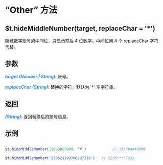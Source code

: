 # “Other” 方法

## $t.hideMiddleNumber(target, replaceChar = '*')

隐藏数字账号的中间位，只显示前后 4 位数字。中间位用 4 个 replaceChar 字符代替。

## 参数

<i style="color: #3492ff;font-weight: 700;">target (Number | String)</i>: 账号。

<i style="color: #3492ff;font-weight: 700;">replaceChar (String)</i>: 替换的字符，默认为 '*' 空字符串。

## 返回

<i style="color: #3492ff;font-weight: 700;">(String)</i>: 返回替换后的账号信息。

## 示例

```javascript

$t.hideMiddleNumber(15688889999, '#')            // 1568####9999

$t.hideMiddleNumber('530521199308287319')   // 5305****7319
```
